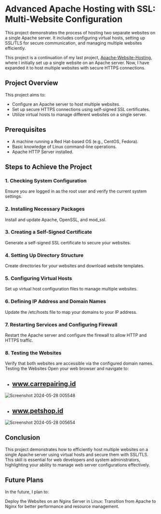 # Advanced Apache Hosting with SSL: Multi-Website Configuration

This project demonstrates the process of hosting two separate websites on a single Apache server. It includes configuring virtual hosts, setting up SSL/TLS for secure communication, and managing multiple websites efficiently.

This project is a continuation of my last project, [Apache-Website-Hosting](https://github.com/raoalitalha/Apache-Website-Hosting.git), where I initially set up a single website on an Apache server. Now, I have expanded it to host multiple websites with secure HTTPS connections.

## Project Overview

This project aims to:

- Configure an Apache server to host multiple websites.
- Set up secure HTTPS connections using self-signed SSL certificates.
- Utilize virtual hosts to manage different websites on a single server.

## Prerequisites

- A machine running a Red Hat-based OS (e.g., CentOS, Fedora).
- Basic knowledge of Linux command-line operations.
- Apache HTTP Server installed.

## Steps to Achieve the Project

### 1. Checking System Configuration

Ensure you are logged in as the root user and verify the current system settings.

### 2. Installing Necessary Packages

Install and update Apache, OpenSSL, and mod_ssl.

### 3. Creating a Self-Signed Certificate

Generate a self-signed SSL certificate to secure your websites.

### 4. Setting Up Directory Structure

Create directories for your websites and download website templates.

### 5. Configuring Virtual Hosts

Set up virtual host configuration files to manage multiple websites.

### 6. Defining IP Address and Domain Names

Update the /etc/hosts file to map your domains to your IP address.

### 7. Restarting Services and Configuring Firewall

Restart the Apache server and configure the firewall to allow HTTP and HTTPS traffic.

### 8. Testing the Websites


Verify that both websites are accessible via the configured domain names.
Testing the Websites
Open your web browser and navigate to:

- ## www.carrepairing.id
  
![Screenshot 2024-05-28 005548](https://github.com/raoalitalha/apche_multiple_webhost/assets/72371702/d8e09a8d-17e5-46e6-b0c1-8e57d0224415)

- ## www.petshop.id
![Screenshot 2024-05-28 005654](https://github.com/raoalitalha/apche_multiple_webhost/assets/72371702/d3018af4-f3bc-4fe6-9f6a-2c1c0d2648bb)

## Conclusion


This project demonstrates how to efficiently host multiple websites on a single Apache server using virtual hosts and secure them with SSL/TLS. This skill is essential for web developers and system administrators, highlighting your ability to manage web server configurations effectively.

## Future Plans
In the future, I plan to:

Deploy the Websites on an Nginx Server in Linux: Transition from Apache to Nginx for better performance and resource management.


